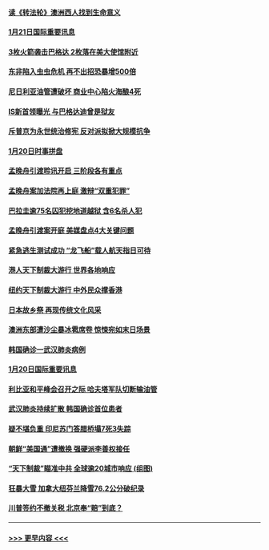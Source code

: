 #### [读《转法轮》澳洲西人找到生命意义](../pages/prog202/a102757465.md?t=01212311) 
#### [1月21日国际重要讯息](../pages/prog202/a102757450.md?t=01212311) 
#### [3枚火箭袭击巴格达 2枚落在美大使馆附近](../pages/prog202/a102757310.md?t=01212311) 
#### [东非陷入虫虫危机 再不出招恐暴增500倍](../pages/prog202/a102757295.md?t=01212311) 
#### [尼日利亚油管遭破坏 商业中心陷火海酿4死](../pages/prog202/a102757272.md?t=01212311) 
#### [IS新首领曝光 与巴格达迪曾是狱友](../pages/prog202/a102757122.md?t=01212311) 
#### [斥普京为永世统治修宪 反对派拟掀大规模抗争](../pages/prog202/a102757022.md?t=01212311) 
#### [1月20日时事拼盘](../pages/prog202/a102757036.md?t=01212311) 
#### [孟晚舟引渡聆讯开启 三阶段各有重点](../pages/prog202/a102757006.md?t=01212311) 
#### [孟晚舟案加法院再上庭 激辩“双重犯罪”](../pages/prog202/a102756996.md?t=01212311) 
#### [巴拉圭逾75名囚犯挖地道越狱 含6名杀人犯](../pages/prog202/a102756968.md?t=01212311) 
#### [孟晚舟引渡案开庭 美媒盘点4大关键问题](../pages/prog202/a102756917.md?t=01212311) 
#### [紧急逃生测试成功 “龙飞船”载人航天指日可待](../pages/prog202/a102756957.md?t=01212311) 
#### [港人天下制裁大游行 世界各地响应](../pages/prog202/a102756878.md?t=01212311) 
#### [纽约天下制裁大游行 中外民众撑香港](../pages/prog202/a102756875.md?t=01212311) 
#### [日本故乡祭 再现传统文化风采](../pages/prog202/a102756778.md?t=01212311) 
#### [澳洲东部遭沙尘暴冰雹席卷 惊悚宛如末日场景](../pages/prog202/a102756630.md?t=01212311) 
#### [韩国确诊一武汉肺炎病例](../pages/prog202/a102756696.md?t=01212311) 
#### [1月20日国际重要讯息](../pages/prog202/a102756640.md?t=01212311) 
#### [利比亚和平峰会召开之际 哈夫塔军队切断输油管](../pages/prog202/a102756580.md?t=01212311) 
#### [武汉肺炎持续扩散 韩国确诊首位患者](../pages/prog202/a102756566.md?t=01212311) 
#### [疑不堪负重 印尼苏门答腊桥塌7死3失踪](../pages/prog202/a102756559.md?t=01212311) 
#### [朝鲜“美国通”遭撤换 强硬派李善权接任](../pages/prog202/a102756380.md?t=01212311) 
#### [“天下制裁”瞄准中共 全球逾20城市响应 (组图)](../pages/prog202/a102756496.md?t=01212311) 
#### [狂暴大雪 加拿大纽芬兰降雪76.2公分破纪录](../pages/prog202/a102756447.md?t=01212311) 
#### [川普签约不撤关税 北京奉“赔”到底？](../pages/prog202/a102756354.md?t=01212311) 

----
#### [ >>> 更早内容 <<< ](../indexes/prog202-earlier.md)
